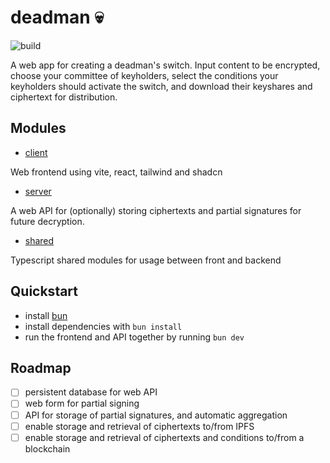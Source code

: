 # deadman 💀

![build](https://github.com/randa-mu/deadman/actions/workflows/build.yml/badge.svg)

A web app for creating a deadman's switch. 
Input content to be encrypted, choose your committee of keyholders, select the conditions your keyholders should activate the switch, and download their keyshares and ciphertext for distribution.

## Modules
- [client](./client)

Web frontend using vite, react, tailwind and shadcn

- [server](./server)

A web API for (optionally) storing ciphertexts and partial signatures for future decryption.

- [shared](./shared)

Typescript shared modules for usage between front and backend

## Quickstart
- install [bun](https://bun.sh/)
- install dependencies with `bun install`
- run the frontend and API together by running `bun dev`

## Roadmap
- [ ] persistent database for web API
- [ ] web form for partial signing
- [ ] API for storage of partial signatures, and automatic aggregation
- [ ] enable storage and retrieval of ciphertexts to/from IPFS
- [ ] enable storage and retrieval of ciphertexts and conditions to/from a blockchain